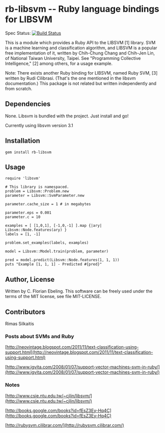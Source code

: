 # rb-libsvm -- Ruby language bindings for LIBSVM

Spec Status: [![Build Status](https://secure.travis-ci.org/febeling/rb-libsvm.png)](http://travis-ci.org/febeling/rb-libsvm)

This is a module which provides a Ruby API to the LIBSVM [1] library.
SVM is a machine learning and classification algorithm, and LIBSVM is
a popular free implementation of it, written by Chih-Chung Chang and
Chih-Jen Lin, of National Taiwan University, Taipei. See "Programming
Collective Intelligence," [2] among others, for a usage example.

Note: There exists another Ruby binding for LIBSVM, named Ruby SVM,
[3] written by Rudi Cilibrasi. (That's the one mentioned in the
libsvm documentation.) This package is not related but written
independently and from scratch.

## Dependencies

None.  Libsvm is bundled with the project.  Just install and go!

Currently using libsvm version 3.1

## Installation

    gem install rb-libsvm

## Usage

    require 'libsvm'

    # This library is namespaced.
    problem = Libsvm::Problem.new
    parameter = Libsvm::SvmParameter.new

    parameter.cache_size = 1 # in megabytes

    parameter.eps = 0.001
    parameter.c = 10

    examples = [ [1,0,1], [-1,0,-1] ].map {|ary| Libsvm::Node.features(ary) }
    labels = [1, -1]

    problem.set_examples(labels, examples)

    model = Libsvm::Model.train(problem, parameter)

    pred = model.predict(Libsvm::Node.features(1, 1, 1))
    puts "Example [1, 1, 1] - Predicted #{pred}"


## Author, License

Written by C. Florian Ebeling. This software can be freely used under
the terms of the MIT license, see file MIT-LICENSE.

## Contributors

Rimas Silkaitis

### Posts about SVMs and Ruby

[http://neovintage.blogspot.com/2011/11/text-classification-using-support.html](http://neovintage.blogspot.com/2011/11/text-classification-using-support.html)

[http://www.igvita.com/2008/01/07/support-vector-machines-svm-in-ruby/](http://www.igvita.com/2008/01/07/support-vector-machines-svm-in-ruby/)


### Notes

[http://www.csie.ntu.edu.tw/~cjlin/libsvm/](http://www.csie.ntu.edu.tw/~cjlin/libsvm/)

[http://books.google.com/books?id=fEsZ3Ey-Hq4C](http://books.google.com/books?id=fEsZ3Ey-Hq4C)

[http://rubysvm.cilibrar.com/](http://rubysvm.cilibrar.com/)


